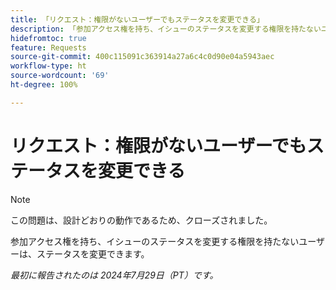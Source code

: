 ```yaml
---
title: 「リクエスト：権限がないユーザーでもステータスを変更できる」
description: 「参加アクセス権を持ち、イシューのステータスを変更する権限を持たないユーザーは、ステータスを変更できます。」
hidefromtoc: true
feature: Requests
source-git-commit: 400c115091c363914a27a6c4c0d90e04a5943aec
workflow-type: ht
source-wordcount: '69'
ht-degree: 100%

---
```



# リクエスト：権限がないユーザーでもステータスを変更できる

>[!NOTE]
>
>この問題は、設計どおりの動作であるため、クローズされました。

参加アクセス権を持ち、イシューのステータスを変更する権限を持たないユーザーは、ステータスを変更できます。

_最初に報告されたのは 2024年7月29日（PT）です。_
